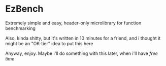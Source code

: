 # EzBench
Extremely simple and easy, header-only microlibrary for function benchmarking

Also, kinda shitty, but it's written in 10 minutes for a friend, and i thought it might be an "OK-tier" idea to put this here

Anyway, enjoy. Maybe i'll do something with this later, when i'll have *free time*
